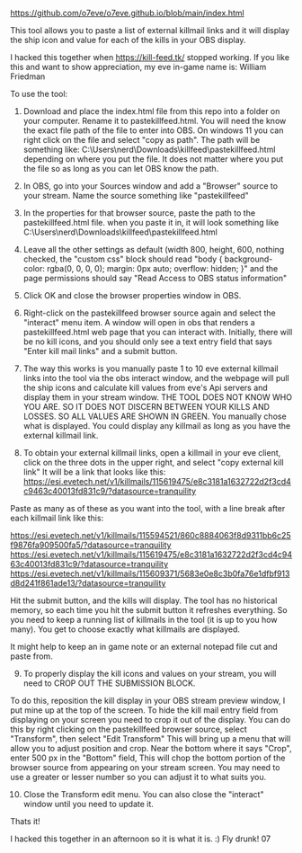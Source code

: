 https://github.com/o7eve/o7eve.github.io/blob/main/index.html

This tool allows you to paste a list of external killmail links and it will display the ship icon and value for each of the kills in your OBS display.

I hacked this together when https://kill-feed.tk/ stopped working.  If you like this and want to show appreciation, my eve in-game name is: William Friedman

To use the tool:

1) Download and place the index.html file from this repo into a folder on your computer. Rename it to pastekillfeed.html.  You will need the know the exact file path of the file to enter into OBS.  On windows 11 you can right click on the file and select "copy as path".  The path will be something like: C:\Users\nerd\Downloads\killfeed\pastekillfeed.html depending on where you put the file.  It does not matter where you put the file so as long as you can let OBS know the path.

2) In OBS, go into your Sources window and add a "Browser" source to your stream.  Name the source something like "pastekillfeed"

3) In the properties for that browser source, paste the path to the pastekillfeed.html file.  when you paste it in, it will look something like C:\Users\nerd\Downloads\killfeed\pastekillfeed.html

4) Leave all the other settings as default (width 800, height, 600, nothing checked, the "custom css" block should read "body { background-color: rgba(0, 0, 0, 0); margin: 0px auto; overflow: hidden; }" and the page permissions should say "Read Access to OBS status information"

5) Click OK and close the browser properties window in OBS.

6) Right-click on the pastekillfeed browser source again and select the "interact" menu item.  A window will open in obs that renders a pastekillfeed.html web page that you can interact with.  Initially, there will be no kill icons, and you should only see a text entry field that says "Enter kill mail links" and a submit button.

7) The way this works is you manually paste 1 to 10 eve external killmail links into the tool via the obs interact window, and the webpage will pull the ship icons and calculate kill values from eve's Api servers and display them in your stream window.  THE TOOL DOES NOT KNOW WHO YOU ARE. SO IT DOES NOT DISCERN BETWEEN YOUR KILLS AND LOSSES.  SO ALL VALUES ARE SHOWN IN GREEN.  You manually chose what is displayed.  You could display any killmail as long as you have the external killmail link.   

8) To obtain your external killmail links, open a killmail in your eve client, click on the three dots in the upper right, and select "copy external kill link" It will be a link that looks like this: https://esi.evetech.net/v1/killmails/115619475/e8c3181a1632722d2f3cd4c9463c40013fd831c9/?datasource=tranquility

Paste as many as of these as you want into the tool, with a line break after each killmail link like this: 

https://esi.evetech.net/v1/killmails/115594521/860c8884063f8d9311bb6c25f9876fa909500fa5/?datasource=tranquility
https://esi.evetech.net/v1/killmails/115619475/e8c3181a1632722d2f3cd4c9463c40013fd831c9/?datasource=tranquility
https://esi.evetech.net/v1/killmails/115609371/5683e0e8c3b0fa76e1dfbf913d8d241f861ade13/?datasource=tranquility

Hit the submit button, and the kills will display.  The tool has no historical memory, so each time you hit the submit button it refreshes everything.  So you need to keep a running list of killmails in the tool (it is up to you how many).  You get to choose exactly what killmails are displayed. 

It might help to keep an in game note or an external notepad file cut and paste from.

9) To properly display the kill icons and values on your stream, you will need to CROP OUT THE SUBMISSION BLOCK.  

To do this, reposition the kill display in your OBS stream preview window, I put mine up at the top of the screen.  To hide the kill mail entry field from displaying on your screen you need to crop it out of the display.  You can do this by right clicking on the pastekillfeed browser source, select "Transform", then select "Edit Transform"  This will bring up a menu that will allow you to adjust position and crop.  Near the bottom where it says "Crop", enter 500 px in the "Bottom" field,  This will chop the bottom portion of the browser source from appearing on your stream screen.  You may need to use a greater or lesser number so you can adjust it to what suits you.

10) Close the Transform edit menu.  You can also close the "interact" window until you need to update it.

Thats it!


I hacked this together in an afternoon so it is what it is. :)  Fly drunk!  07
